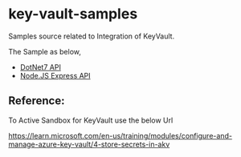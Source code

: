 # key-vault-samples

Samples source related to Integration of KeyVault.

The Sample as below,

- [DotNet7 API](kvt-dotnet7api)
- [Node.JS Express API](kvt-nodeapi)


## Reference:

To Active Sandbox for KeyVault use the below Url

https://learn.microsoft.com/en-us/training/modules/configure-and-manage-azure-key-vault/4-store-secrets-in-akv
